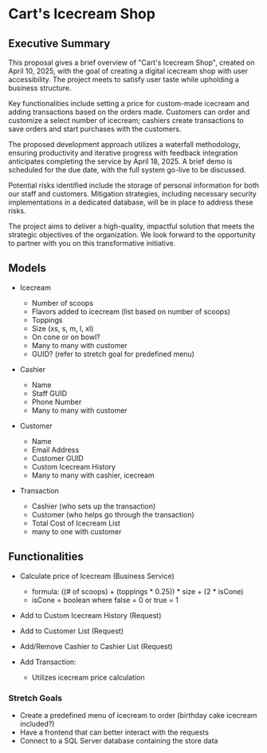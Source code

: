 # Cart's Icecream Shop
## Executive Summary
This proposal gives a brief overview of "Cart's Icecream Shop", created on April 10, 2025, with the goal of creating a digital icecream shop with user accessibility. The project meets to satisfy user taste while upholding a business structure. 

Key functionalities include setting a price for custom-made icecream and adding transactions based on the orders made. Customers can order and customize a select number of icecream; cashiers create transactions to save orders and start purchases with the customers.

The proposed development approach utilizes a waterfall methodology, ensuring productivity and iterative progress with feedback integration anticipates completing the service by April 18, 2025. A brief demo is scheduled for the due date, with the full system go-live to be discussed.

Potential risks identified include the storage of personal information for both our staff and customers. Mitigation strategies, including necessary security implementations in a dedicated database, will be in place to address these risks.

The project aims to deliver a high-quality, impactful solution that meets the strategic objectives of the organization. We look forward to the opportunity to partner with you on this transformative initiative.
## Models
* Icecream
  - Number of scoops
  - Flavors added to icecream (list based on number of scoops)
  - Toppings
  - Size (xs, s, m, l, xl)
  - On cone or on bowl?
  - Many to many with customer
  - GUID? (refer to stretch goal for predefined menu)
 
* Cashier
  - Name
  - Staff GUID
  - Phone Number
  - Many to many with customer

* Customer
  - Name
  - Email Address
  - Customer GUID
  - Custom Icecream History
  - Many to many with cashier, icecream

* Transaction
  - Cashier (who sets up the transaction) 
  - Customer (who helps go through the transaction)
  - Total Cost of Icecream List
  - many to one with customer
 
## Functionalities
* Calculate price of Icecream (Business Service)
  - formula: ((# of scoops) + (toppings * 0.25)) * size + (2 * isCone)
  - isCone = boolean where false = 0 or true = 1
 
* Add to Custom Icecream History (Request)

* Add to Customer List (Request)

* Add/Remove Cashier to Cashier List (Request)

* Add Transaction:
  - Utilizes icecream price calculation

### Stretch Goals
* Create a predefined menu of icecream to order (birthday cake icecream included?)
* Have a frontend that can better interact with the requests
* Connect to a SQL Server database containing the store data
